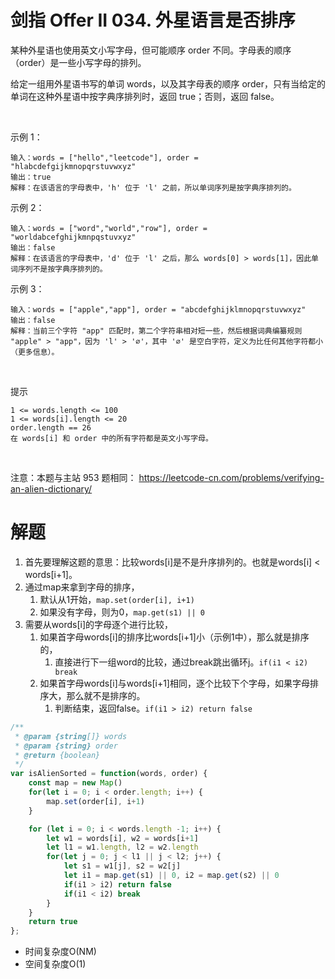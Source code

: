 # 剑指 Offer II 034. 外星语言是否排序
某种外星语也使用英文小写字母，但可能顺序 order 不同。字母表的顺序（order）是一些小写字母的排列。

给定一组用外星语书写的单词 words，以及其字母表的顺序 order，只有当给定的单词在这种外星语中按字典序排列时，返回 true；否则，返回 false。

 

示例 1：
```
输入：words = ["hello","leetcode"], order = "hlabcdefgijkmnopqrstuvwxyz"
输出：true
解释：在该语言的字母表中，'h' 位于 'l' 之前，所以单词序列是按字典序排列的。
```
示例 2：
```
输入：words = ["word","world","row"], order = "worldabcefghijkmnpqstuvxyz"
输出：false
解释：在该语言的字母表中，'d' 位于 'l' 之后，那么 words[0] > words[1]，因此单词序列不是按字典序排列的。
```
示例 3：
```
输入：words = ["apple","app"], order = "abcdefghijklmnopqrstuvwxyz"
输出：false
解释：当前三个字符 "app" 匹配时，第二个字符串相对短一些，然后根据词典编纂规则 "apple" > "app"，因为 'l' > '∅'，其中 '∅' 是空白字符，定义为比任何其他字符都小（更多信息）。
```
 

提示
```
1 <= words.length <= 100
1 <= words[i].length <= 20
order.length == 26
在 words[i] 和 order 中的所有字符都是英文小写字母。
```
 

注意：本题与主站 953 题相同： https://leetcode-cn.com/problems/verifying-an-alien-dictionary/

# 解题
1. 首先要理解这题的意思：比较words[i]是不是升序排列的。也就是words[i] < words[i+1]。
3. 通过map来拿到字母的排序，
   1. 默认从1开始，`map.set(order[i], i+1)`
   2. 如果没有字母，则为0，`map.get(s1) || 0`
4. 需要从words[i]的字母逐个进行比较，
   1. 如果首字母words[i]的排序比words[i+1]小（示例1中），那么就是排序的，
      1. 直接进行下一组word的比较，通过break跳出循环j。`if(i1 < i2) break`
   2. 如果首字母words[i]与words[i+1]相同，逐个比较下个字母，如果字母排序大，那么就不是排序的。
      1. 判断结束，返回false。`if(i1 > i2) return false`
```js
/**
 * @param {string[]} words
 * @param {string} order
 * @return {boolean}
 */
var isAlienSorted = function(words, order) {
    const map = new Map()
    for(let i = 0; i < order.length; i++) {
        map.set(order[i], i+1)
    }

    for (let i = 0; i < words.length -1; i++) {
        let w1 = words[i], w2 = words[i+1]
        let l1 = w1.length, l2 = w2.length
        for(let j = 0; j < l1 || j < l2; j++) {
            let s1 = w1[j], s2 = w2[j]
            let i1 = map.get(s1) || 0, i2 = map.get(s2) || 0
            if(i1 > i2) return false
            if(i1 < i2) break
        }
    }
    return true
};
```
- 时间复杂度O(NM)
- 空间复杂度O(1)